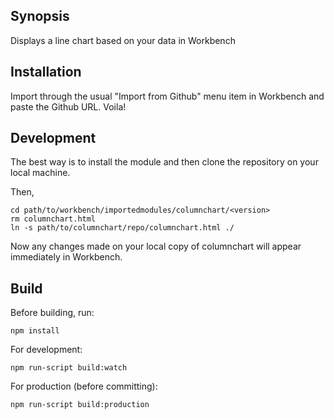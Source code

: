 ## Synopsis

Displays a line chart based on your data in Workbench

## Installation

Import through the usual "Import from Github" menu item in Workbench and paste the Github URL. Voila!

## Development

The best way is to install the module and then clone the repository on your local machine.

Then,

```
cd path/to/workbench/importedmodules/columnchart/<version>
rm columnchart.html
ln -s path/to/columnchart/repo/columnchart.html ./
```

Now any changes made on your local copy of columnchart will appear immediately in Workbench.

## Build
Before building, run:
```
npm install
```

For development:
```
npm run-script build:watch
```

For production (before committing):
```
npm run-script build:production
```
